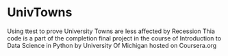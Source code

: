 # UnivTowns
Using ttest to prove University Towns are less affected by Recession
Thia code is a part of the completion final project in the course of Introduction to Data Science in Python by University Of Michigan hosted on Coursera.org
